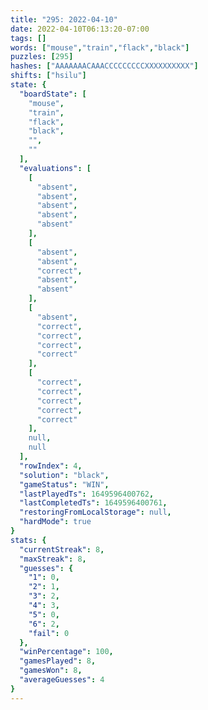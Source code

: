 ```yaml
---
title: "295: 2022-04-10"
date: 2022-04-10T06:13:20-07:00
tags: []
words: ["mouse","train","flack","black"]
puzzles: [295]
hashes: ["AAAAAAACAAACCCCCCCCCXXXXXXXXXX"]
shifts: ["hsilu"]
state: {
  "boardState": [
    "mouse",
    "train",
    "flack",
    "black",
    "",
    ""
  ],
  "evaluations": [
    [
      "absent",
      "absent",
      "absent",
      "absent",
      "absent"
    ],
    [
      "absent",
      "absent",
      "correct",
      "absent",
      "absent"
    ],
    [
      "absent",
      "correct",
      "correct",
      "correct",
      "correct"
    ],
    [
      "correct",
      "correct",
      "correct",
      "correct",
      "correct"
    ],
    null,
    null
  ],
  "rowIndex": 4,
  "solution": "black",
  "gameStatus": "WIN",
  "lastPlayedTs": 1649596400762,
  "lastCompletedTs": 1649596400761,
  "restoringFromLocalStorage": null,
  "hardMode": true
}
stats: {
  "currentStreak": 8,
  "maxStreak": 8,
  "guesses": {
    "1": 0,
    "2": 1,
    "3": 2,
    "4": 3,
    "5": 0,
    "6": 2,
    "fail": 0
  },
  "winPercentage": 100,
  "gamesPlayed": 8,
  "gamesWon": 8,
  "averageGuesses": 4
}
---
```


<!-- more -->
